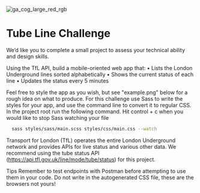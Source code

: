 ![ga_cog_large_red_rgb](https://cloud.githubusercontent.com/assets/40461/8183776/469f976e-1432-11e5-8199-6ac91363302b.png)

# Tube Line Challenge

We’d like you to complete a small project to assess your technical ability and design skills.

Using the TfL API, build a mobile-oriented web app that:
• Lists the London Underground lines sorted alphabetically
• Shows the current status of each line
• Updates the status every 5 minutes

Feel free to style the app as you wish, but see "example.png" below for a rough idea on what to produce. For this challenge use Sass to write the styles for your app, and use the command line to convert it to regular CSS. In the project root run the following command. Hit control + c when you would like to stop Sass watching your file

```sh
  sass styles/sass/main.scss styles/css/main.css --watch
```

Transport for London (TfL) operates the entire London Underground network and provides APIs for live status and various other data. We recommend using the tube status API (https://api.tfl.gov.uk/line/mode/tube/status) for this project.

Tips
Remember to test endpoints with Postman before attempting to use them in your code.
Do not write in the autogenerated CSS file, these are the browsers not yours!
